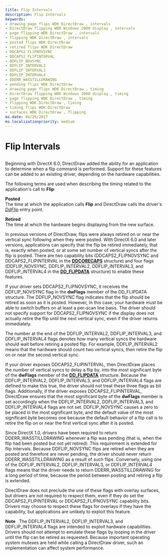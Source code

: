 ```yaml
---
title: Flip Intervals
description: Flip Intervals
keywords:
- drawing page flips WDK DirectDraw , intervals
- DirectDraw flipping WDK Windows 2000 display , intervals
- page flipping WDK DirectDraw , intervals
- flipping WDK DirectDraw , intervals
- posted flips WDK DirectDraw
- retired flips WDK DirectDraw
- DDCAPS2_FLIPNOVSYNC
- DDCAPS2_FLIPINTERVAL
- DDFLIP_NOVSYNC
- DDFLIP_INTERVAL2
- DDFLIP_INTERVAL3
- DDFLIP_INTERVAL4
- DDERR_WASSTILLDRAWING
- pending flips WDK DirectDraw
- drawing page flips WDK DirectDraw , timing
- DirectDraw flipping WDK Windows 2000 display , timing
- page flipping WDK DirectDraw , timing
- flipping WDK DirectDraw , timing
- timing flips WDK DirectDraw
- surfaces WDK DirectDraw , flipping
ms.date: 04/20/2017
ms.localizationpriority: medium
---
```


# Flip Intervals


## <span id="ddk_flip_intervals_gg"></span><span id="DDK_FLIP_INTERVALS_GG"></span>


Beginning with DirectX 6.0, DirectDraw added the ability for an application to determine when a flip command is performed. Support for these features can be added to an existing driver, depending on the hardware capabilities.

The following terms are used when describing the timing related to the application's call to **Flip**:

<span id="Posted"></span><span id="posted"></span><span id="POSTED"></span>**Posted**  
The time at which the application calls **Flip** and DirectDraw calls the driver's [*DdFlip*](/windows/win32/api/ddrawint/nc-ddrawint-pdd_surfcb_flip) entry point.

<span id="Retired"></span><span id="retired"></span><span id="RETIRED"></span>**Retired**  
The time at which the hardware begins displaying from the new surface.

In previous versions of DirectDraw, flips were always retired on or near the vertical sync following when they were posted. With DirectX 6.0 and later versions, applications can specify that the flip be retired immediately, that is, exactly when posted, or at some set number of vertical syncs after the flip is posted. There are two capability bits (DDCAPS2\_FLIPNOVSYNC and DDCAPS2\_FLIPINTERVAL in the [**DDCORECAPS**](/windows/win32/api/ddrawi/ns-ddrawi-ddcorecaps) structure) and four flags (DDFLIP\_NOVSYNC, DDFLIP\_INTERVAL2, DDFLIP\_INTERVAL3, and DDFLIP\_INTERVAL4 in the [**DD\_FLIPDATA**](/windows/win32/api/ddrawint/ns-ddrawint-dd_flipdata) structure) to enable these features.

If your driver sets DDCAPS2\_FLIPNOVSYNC, it receives the DDFLIP\_NOVSYNC flag in the **dwFlags** member of the DD\_FLIPDATA structure. The DDFLIP\_NOVSYNC flag indicates that the flip should be retired as soon as it is posted. However, in this case, your hardware must be able to switch buffers on at least a per-scan line basis. The driver should not specify support for DDCAPS2\_FLIPNOVSYNC if the display does not actually retire the flip until the next vertical sync, even if the driver returns immediately.

The number at the end of the DDFLIP\_INTERVAL2, DDFLIP\_INTERVAL3, and DDFLIP\_INTERVAL4 flags denotes how many vertical syncs the hardware should wait before retiring a posted flip. For example, DDFLIP\_INTERVAL2 means that the hardware should count two vertical syncs, then retire the flip on or near the second vertical sync.

If your driver exposes DDCAPS2\_FLIPINTERVAL, then DirectDraw places the number of vertical syncs to delay a flip by, into the most significant byte of the **dwFlags** member of the [**DD\_FLIPDATA**](/windows/win32/api/ddrawint/ns-ddrawint-dd_flipdata) structure. Because the DDFLIP\_INTERVAL2, DDFLIP\_INTERVAL3, and DDFLIP\_INTERVAL4 flags are defined to make this true, the driver should not treat these three flags as bit flags. Additionally, if the driver exposes DDCAPS2\_FLIPINTERVAL, DirectDraw ensures that the most significant byte of the **dwFlags** member is set accordingly when the DDFLIP\_INTERVAL2, DDFLIP\_INTERVAL3, and DDFLIP\_INTERVAL4 flags are not set. DDFLIP\_NOVSYNC causes a zero to be placed in the most significant byte, and the default value of the most significant byte becomes one because the default behavior of a flip call is to retire the flip on or near the first vertical sync after it is posted.

Since DirectX 1.0, drivers have been required to return DDERR\_WASSTILLDRAWING whenever a flip was pending (that is, when the flip had been posted but not yet retired). This requirement is extended for flip intervals. Because DDFLIP\_NOVSYNC flips are retired when they are posted and therefore are never pending, the driver should never return DDERR\_WASSTILLDRAWING as a result of such flips. Conversely, using one of the DDFLIP\_INTERVAL2, DDFLIP\_INTERVAL3, or DDFLIP\_INTERVAL4 flags means that the driver needs to return DDERR\_WASSTILLDRAWING for a long period of time, because the period between posting and retiring a flip is extended.

DirectDraw does not preclude the use of these flags with overlay surfaces, but drivers are not required to respect them, even if they do set the DDCAPS2\_FLIPINTERVAL or DDCAPS2\_FLIPNOVSYNC capability bits. Drivers may choose to respect these flags for overlays if they have the capability, but applications are unlikely to exploit this feature.

**Note**   The DDFLIP\_INTERVAL2, DDFLIP\_INTERVAL3, and DDFLIP\_INTERVAL4 flags are intended to exploit hardware capabilities. Drivers should not attempt to emulate these flags by looping in the driver until the flip can be retired as requested. Because important operating system mutexes are held while calling a DirectDraw driver, such an implementation can affect system performance.

 

 

